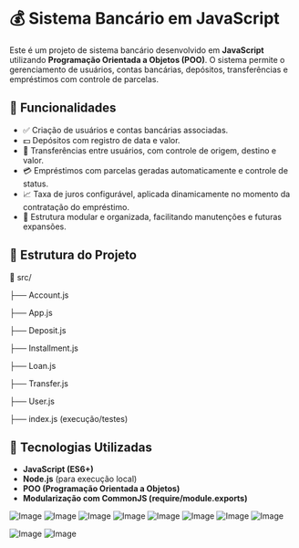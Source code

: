 # 💰 Sistema Bancário em JavaScript

Este é um projeto de sistema bancário desenvolvido em **JavaScript** utilizando **Programação Orientada a Objetos (POO)**. O sistema permite o gerenciamento de usuários, contas bancárias, depósitos, transferências e empréstimos com controle de parcelas.

## 📌 Funcionalidades

- ✅ Criação de usuários e contas bancárias associadas.
- 💵 Depósitos com registro de data e valor.
- 🔁 Transferências entre usuários, com controle de origem, destino e valor.
- 💳 Empréstimos com parcelas geradas automaticamente e controle de status.
- 📈 Taxa de juros configurável, aplicada dinamicamente no momento da contratação do empréstimo.
- 📂 Estrutura modular e organizada, facilitando manutenções e futuras expansões.

## 🧱 Estrutura do Projeto

📁 src/

├── Account.js

├── App.js

├── Deposit.js

├── Installment.js

├── Loan.js

├── Transfer.js

├── User.js

├── index.js (execução/testes)


## 🚀 Tecnologias Utilizadas

- **JavaScript (ES6+)**
- **Node.js** (para execução local)
- **POO (Programação Orientada a Objetos)**
- **Modularização com CommonJS (require/module.exports)**

![Image](https://github.com/user-attachments/assets/b01ddca1-997f-4628-9b1b-eb7f2ed29cf0)
![Image](https://github.com/user-attachments/assets/3ccd2ae2-c2a3-4afe-91ae-952cf9fa853b)
![Image](https://github.com/user-attachments/assets/ce110ddd-83e6-4f8e-9298-d579723ea861)
![Image](https://github.com/user-attachments/assets/61867a50-b674-4f10-9f45-e857fbcfe63d)
![Image](https://github.com/user-attachments/assets/5d141980-79a9-46c6-9191-4130e4116596)
![Image](https://github.com/user-attachments/assets/e47d4a2b-aebe-4a94-9ebd-7aea46c524e3)
![Image](https://github.com/user-attachments/assets/7c088f50-e18f-4349-b1bb-5f63f78f12bf)
![Image](https://github.com/user-attachments/assets/d25f382d-a2e7-46ef-b4d6-b3552c7982cc)

![Image](https://github.com/user-attachments/assets/90353265-6538-4808-8c14-faef49f6f1df)
![Image](https://github.com/user-attachments/assets/0ca76cf2-5ed5-43c0-8ecc-ea8f8bdfd7b1)
